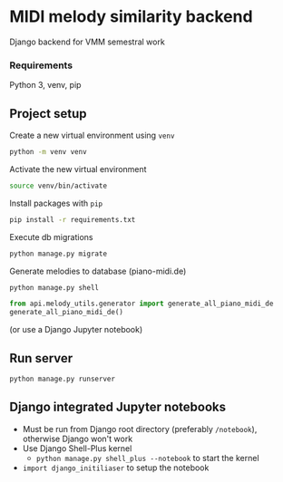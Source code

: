 # MIDI melody similarity backend
Django backend for VMM semestral work

### Requirements
Python 3, venv, pip

## Project setup

Create a new virtual environment using `venv`

```sh
python -m venv venv
```

Activate the new virtual environment

```sh
source venv/bin/activate
```

Install packages with `pip`

```sh
pip install -r requirements.txt
```

Execute db migrations

```sh
python manage.py migrate
```

Generate melodies to database (piano-midi.de)
```sh
python manage.py shell
```
```python
from api.melody_utils.generator import generate_all_piano_midi_de
generate_all_piano_midi_de()
```
(or use a Django Jupyter notebook)

## Run server
```sh
python manage.py runserver
```

## Django integrated Jupyter notebooks

* Must be run from Django root directory (preferably `/notebook`), otherwise Django won't work
* Use Django Shell-Plus kernel
  * `python manage.py shell_plus --notebook` to start the kernel
* `import django_initiliaser` to setup the notebook